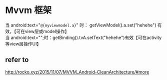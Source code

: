 Mvvm 框架
=

当 android:text="`@{myviewmodel.a}`" 时： getViewModel().a.set("hehehe") 有效，【可在view层或model操作】<br>
当 android:text="";时：getBinding().tvA.setText("hehehe")有效【可在activity等view层操作UI】<br>

refer to
 -----
 http://rocko.xyz/2015/11/07/MVVM_Android-CleanArchitecture/#more